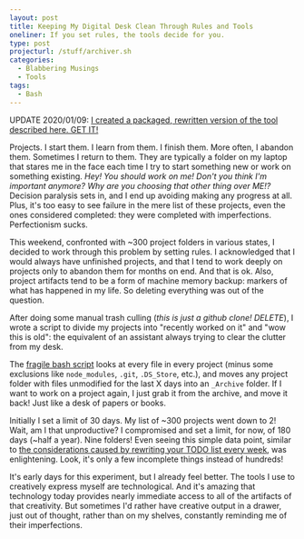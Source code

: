 ```yaml
---
layout: post
title: Keeping My Digital Desk Clean Through Rules and Tools
oneliner: If you set rules, the tools decide for you.
type: post
projecturl: /stuff/archiver.sh
categories:
  - Blabbering Musings
  - Tools
tags:
  - Bash
---
```


UPDATE 2020/01/09: [I created a packaged, rewritten version of the tool described here. GET IT!](https://www.npmjs.com/package/@kirbysayshi/idier)

Projects. I start them. I learn from them. I finish them. More often, I abandon them. Sometimes I return to them. They are typically a folder on my laptop that stares me in the face each time I try to start something new or work on something existing. _Hey! You should work on me! Don't you think I'm important anymore? Why are you choosing that other thing over ME!?_ Decision paralysis sets in, and I end up avoiding making any progress at all. Plus, it's too easy to see failure in the mere list of these projects, even the ones considered completed: they were completed with imperfections. Perfectionism sucks.

This weekend, confronted with ~300 project folders in various states, I decided to work through this problem by setting rules. I acknowledged that I would always have unfinished projects, and that I tend to work deeply on projects only to abandon them for months on end. And that is ok. Also, project artifacts tend to be a form of machine memory backup: markers of what has happened in my life. So deleting everything was out of the question.

After doing some manual trash culling (_this is just a github clone! DELETE_), I wrote a script to divide my projects into "recently worked on it" and "wow this is old": the equivalent of an assistant always trying to clear the clutter from my desk.

The [fragile bash script](/stuff/archiver.sh) looks at every file in every project (minus some exclusions like `node_modules`, `.git`, `.DS_Store`, etc.), and moves any project folder with files unmodified for the last X days into an `_Archive` folder. If I want to work on a project again, I just grab it from the archive, and move it back! Just like a desk of papers or books.

Initially I set a limit of 30 days. My list of ~300 projects went down to 2! Wait, am I that unproductive? I compromised and set a limit, for now, of 180 days (~half a year). Nine folders! Even seeing this simple data point, similar to [the considerations caused by rewriting your TODO list every week](https://bulletjournal.com/blogs/bulletjournalist/migration), was enlightening. Look, it's only a few incomplete things instead of hundreds!

It's early days for this experiment, but I already feel better. The tools I use to creatively express myself are technological. And it's amazing that technology today provides nearly immediate access to all of the artifacts of that creativity. But sometimes I'd rather have creative output in a drawer, just out of thought, rather than on my shelves, constantly reminding me of their imperfections.

